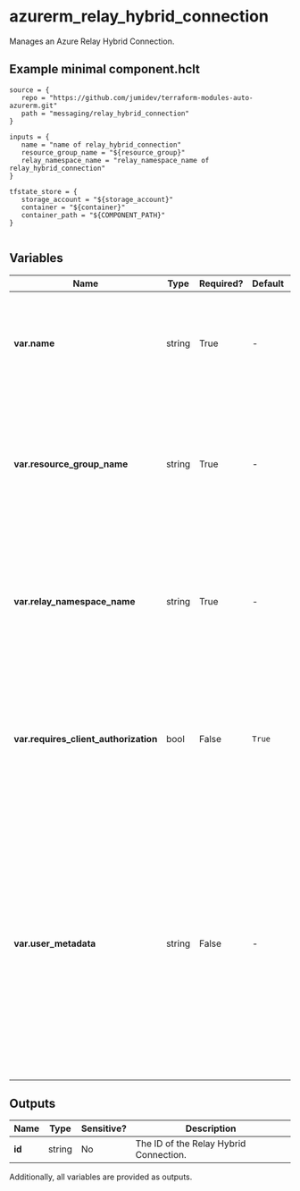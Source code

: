 # azurerm_relay_hybrid_connection

Manages an Azure Relay Hybrid Connection.

## Example minimal component.hclt

```hcl
source = {
   repo = "https://github.com/jumidev/terraform-modules-auto-azurerm.git" 
   path = "messaging/relay_hybrid_connection" 
}

inputs = {
   name = "name of relay_hybrid_connection" 
   resource_group_name = "${resource_group}" 
   relay_namespace_name = "relay_namespace_name of relay_hybrid_connection" 
}

tfstate_store = {
   storage_account = "${storage_account}" 
   container = "${container}" 
   container_path = "${COMPONENT_PATH}" 
}


```

## Variables

| Name | Type | Required? |  Default  |  Description |
| ---- | ---- | --------- |  ----------- | ----------- |
| **var.name** | string | True | -  |  Specifies the name of the Azure Relay Hybrid Connection. Changing this forces a new resource to be created. | 
| **var.resource_group_name** | string | True | -  |  The name of the resource group in which to create the Azure Relay Hybrid Connection. Changing this forces a new resource to be created. | 
| **var.relay_namespace_name** | string | True | -  |  The name of the Azure Relay in which to create the Azure Relay Hybrid Connection. Changing this forces a new resource to be created. | 
| **var.requires_client_authorization** | bool | False | `True`  |  Specify if client authorization is needed for this hybrid connection. Changing this forces a new resource to be created. Defaults to `true`. | 
| **var.user_metadata** | string | False | -  |  The usermetadata is a placeholder to store user-defined string data for the hybrid connection endpoint. For example, it can be used to store descriptive data, such as a list of teams and their contact information. Also, user-defined configuration settings can be stored. | 



## Outputs

| Name | Type | Sensitive? | Description |
| ---- | ---- | --------- | --------- |
| **id** | string | No  | The ID of the Relay Hybrid Connection. | 

Additionally, all variables are provided as outputs.
